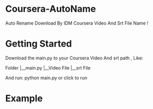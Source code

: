 Coursera-AutoName
=================

Auto Rename Download By IDM Coursera Video And Srt File Name !

Getting Started
=================

Download the main.py to your Coursera Video And srt path , Like:

Folder
|__main.py
|__Video File
|__srt File
  
And run:
  python main.py
    or
  click to run
  
Example
================
